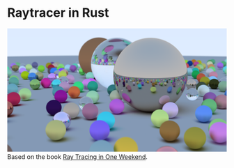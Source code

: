 # Raytracer in Rust
![screenshot of the application](./test.png)
Based on the book [Ray Tracing in One Weekend](https://raytracing.github.io/books/RayTracingInOneWeekend.html).
